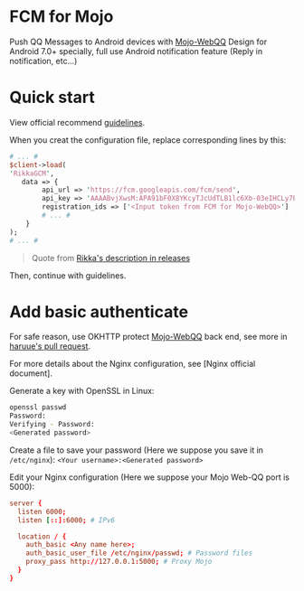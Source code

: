 # FCM for Mojo
Push QQ Messages to Android devices with [Mojo-WebQQ](https://github.com/sjdy521/Mojo-Webqq)
Design for Android 7.0+ specially, full use Android notification feature (Reply in notification, etc...)

# Quick start
View official recommend [guidelines](http://www.coolapk.com/apk/com.swjtu.gcmformojo).

When you creat the configuration file, replace corresponding lines by this:
```perl
# ... #
$client->load(
'RikkaGCM',
   data => {
        api_url => 'https://fcm.googleapis.com/fcm/send',
        api_key => 'AAAABvjXwsM:APA91bF0X8YKcyTJcUdTLB1lc6Xb-03eIHCLy7PKHCwVYCL6XqEB7eS8o3i0amPOPi-R4i_ldlVtnPcYLtf4DwS4qgTi5Ra8Uyl9pGT02iJDE9Ovc-5dUoNSpgWUUZPn0KN2gJjeYLhO',
        registration_ids => ['<Input token from FCM for Mojo-WebQQ>']
        # ... #
    }
);
# ... #
```

> Quote from [Rikka's description in releases](https://github.com/RikkaW/FCM-for-Mojo/releases/v0.1.0)

Then, continue with guidelines.

# Add basic authenticate
For safe reason, use OKHTTP protect [Mojo-WebQQ](https://github.com/sjdy521/Mojo-Webqq) back end, see more in [haruue's pull request](https://github.com/RikkaW/FCM-for-Mojo/pull/4).

For more details about the Nginx configuration, see [Nginx official document].

Generate a key with OpenSSL in Linux:

```bash
openssl passwd
Password:
Verifying - Password:
<Generated password>
```

Create a file to save your password (Here we suppose you save it in ```/etc/nginx```):
```<Your username>:<Generated password>```

Edit your Nginx configuration (Here we suppose your Mojo Web-QQ port is 5000):
```conf
server {
  listen 6000;
  listen [::]:6000; # IPv6

  location / {
    auth_basic <Any name here>;
    auth_basic_user_file /etc/nginx/passwd; # Password files
    proxy_pass http://127.0.0.1:5000; # Proxy Mojo
  }
}
```
